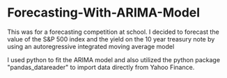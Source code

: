 # Forecasting-With-ARIMA-Model
This was for a forecasting competition at school. I decided to forecast the value of the S&P 500 index and the yield on the 10 year treasury note by using an autoregressive integrated moving average model

I used python to fit the ARIMA model and also utilized the python package "pandas_datareader" to import data directly from Yahoo Finance. 
